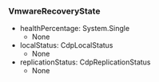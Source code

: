 ### VmwareRecoveryState
- healthPercentage: System.Single
  - None
- localStatus: CdpLocalStatus
  - None
- replicationStatus: CdpReplicationStatus
  - None
